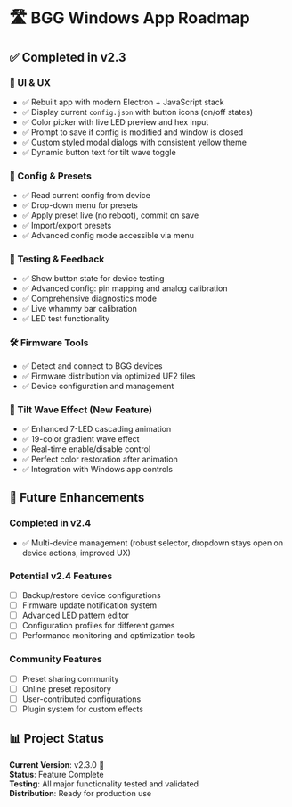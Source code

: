 # 🛣️ BGG Windows App Roadmap

## ✅ Completed in v2.3

### 🎨 UI & UX
- ✅ Rebuilt app with modern Electron + JavaScript stack
- ✅ Display current `config.json` with button icons (on/off states)
- ✅ Color picker with live LED preview and hex input
- ✅ Prompt to save if config is modified and window is closed
- ✅ Custom styled modal dialogs with consistent yellow theme
- ✅ Dynamic button text for tilt wave toggle

### 🔄 Config & Presets
- ✅ Read current config from device
- ✅ Drop-down menu for presets
- ✅ Apply preset live (no reboot), commit on save
- ✅ Import/export presets
- ✅ Advanced config mode accessible via menu

### 🧪 Testing & Feedback
- ✅ Show button state for device testing
- ✅ Advanced config: pin mapping and analog calibration
- ✅ Comprehensive diagnostics mode
- ✅ Live whammy bar calibration
- ✅ LED test functionality

### 🛠️ Firmware Tools
- ✅ Detect and connect to BGG devices
- ✅ Firmware distribution via optimized UF2 files
- ✅ Device configuration and management

### 🌊 Tilt Wave Effect (New Feature)
- ✅ Enhanced 7-LED cascading animation
- ✅ 19-color gradient wave effect
- ✅ Real-time enable/disable control
- ✅ Perfect color restoration after animation
- ✅ Integration with Windows app controls

## 🎯 Future Enhancements


### Completed in v2.4
- ✅ Multi-device management (robust selector, dropdown stays open on device actions, improved UX)

### Potential v2.4 Features
- [ ] Backup/restore device configurations
- [ ] Firmware update notification system
- [ ] Advanced LED pattern editor
- [ ] Configuration profiles for different games
- [ ] Performance monitoring and optimization tools

### Community Features
- [ ] Preset sharing community
- [ ] Online preset repository
- [ ] User-contributed configurations
- [ ] Plugin system for custom effects

## 📊 Project Status

**Current Version**: v2.3.0 🎉  
**Status**: Feature Complete  
**Testing**: All major functionality tested and validated  
**Distribution**: Ready for production use
